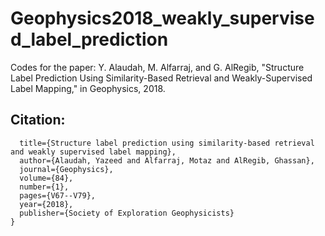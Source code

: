 # Geophysics2018_weakly_supervised_label_prediction
Codes for the paper: Y. Alaudah, M. Alfarraj, and G. AlRegib, "Structure Label Prediction Using Similarity-Based Retrieval and Weakly-Supervised Label Mapping," in Geophysics, 2018.

## Citation: 

``` @article{alaudah2018structure,
  title={Structure label prediction using similarity-based retrieval and weakly supervised label mapping},
  author={Alaudah, Yazeed and Alfarraj, Motaz and AlRegib, Ghassan},
  journal={Geophysics},
  volume={84},
  number={1},
  pages={V67--V79},
  year={2018},
  publisher={Society of Exploration Geophysicists}
}
```

